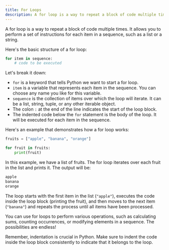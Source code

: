 ```yaml
---
title: For Loops
description: A for loop is a way to repeat a block of code multiple times. It allows you to perform a set of instructions for each item in a sequence, such as a list or a string.
---
```


A for loop is a way to repeat a block of code multiple times. It allows you to perform a set of instructions for each item in a sequence, such as a list or a string.

Here's the basic structure of a for loop:

```python
for item in sequence:
    # code to be executed
```

Let's break it down:

- `for` is a keyword that tells Python we want to start a for loop.
- `item` is a variable that represents each item in the sequence. You can choose any name you like for this variable.
- `sequence` is the collection of items over which the loop will iterate. It can be a list, string, tuple, or any other iterable object.
- The colon `:` at the end of the line indicates the start of the loop block.
- The indented code below the `for` statement is the body of the loop. It will be executed for each item in the sequence.

Here's an example that demonstrates how a for loop works:

```python
fruits = ["apple", "banana", "orange"]

for fruit in fruits:
    print(fruit)
```

In this example, we have a list of fruits. The for loop iterates over each fruit in the list and prints it. The output will be:

```python
apple
banana
orange
```

The loop starts with the first item in the list (`"apple"`), executes the code inside the loop block (printing the fruit), and then moves to the next item (`"banana"`) and repeats the process until all items have been processed.

You can use for loops to perform various operations, such as calculating sums, counting occurrences, or modifying elements in a sequence. The possibilities are endless!

Remember, indentation is crucial in Python. Make sure to indent the code inside the loop block consistently to indicate that it belongs to the loop.
